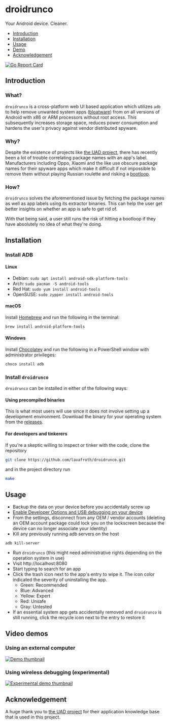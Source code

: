 # droidrunco
Your Android device. Cleaner.

- [Introduction](https://github.com/lavafroth/droidrunco#Introduction)
- [Installation](https://github.com/lavafroth/droidrunco#Installation)
- [Usage](https://github.com/lavafroth/droidrunco#Usage)
- [Demo](https://www.youtube.com/watch?v=2ym1zA5J6L4)
- [Acknowledgement](https://github.com/lavafroth/droidrunco#Acknowledgement)

[![Go Report Card](https://goreportcard.com/badge/github.com/lavafroth/droidrunco)](https://goreportcard.com/report/github.com/lavafroth/debloatplusplus)

## Introduction

### What?

`droidrunco` is a cross-platform web UI based application which utilizes `adb` to help
remove unwanted system apps ([bloatware](https://en.wikipedia.org/wiki/Software_bloat)) from
on all versions of Android with x86 or ARM processors without root access. This subsequently
increases storage space, reduces power consumption and hardens the user's privacy against
vendor distributed spyware.

### Why?

Despite the existence of projects like [the UAD project](https://github.com/0x192/Universal-Android-Debloater),
there has recently been a lot of trouble correlating package names with an app's label.
Manufacturers including Oppo, Xiaomi and the like use obscure package names for their spyware
apps which make it difficult if not impossible to remove them without playing Russian roulette
and risking a [bootloop](https://en.wikipedia.org/wiki/Bootloop).

### How?

`droidrunco` solves the aforementioned issue by fetching the package names as well as app labels
using its extractor binaries. This can help the user get better insights on whether an app is
safe to get rid of.

With that being said, a user still runs the risk of hitting a bootloop if they have absolutely
no idea of what they're doing.

## Installation

### Install ADB
#### Linux
- Debian: `sudo apt install android-sdk-platform-tools`
- Arch: `sudo pacman -S android-tools`
- Red Hat: `sudo yum install android-tools`
- OpenSUSE: `sudo zypper install android-tools`

#### macOS
Install [Homebrew](https://brew.sh/#install) and run the following in the terminal:    
```bash
brew install android-platform-tools
```

#### Windows
Install [Chocolatey](https://chocolatey.org/install#install-step2) and run the following in a PowerShell window with administrator privileges:
```powershell
choco install adb
```

### Install `droidrunco`

`droidrunco` can be installed in either of the following ways:

#### Using precompiled binaries
This is what most users will use since it does not involve setting up a development environment. Download the binary for your operating system from the [releases](https://github.com/lavafroth/droidrunco/releases).

#### For developers and tinkerers
If you're a skeptic willing to inspect or tinker with the code, clone the repository

```bash
git clone https://github.com/lavafroth/droidrunco.git
```

and in the project directory run

```bash
make
```

## Usage
- Backup the data on your device before you accidentally screw up
- [Enable Developer Options and USB debugging on your device](https://developer.android.com/studio/debug/dev-options#enable)
- From the settings, disconnect from any OEM / vendor accounts (deleting an OEM account package could lock you on the lockscreen because the device can no longer associate your identity)
- Kill any previously running adb servers on the host
```
adb kill-server
```
- Run `droidrunco` (this might need administrative rights depending on the operation system in use)
- Visit http://localhost:8080
- Start typing to search for an app
- Click the trash icon next to the app's entry to wipe it. The icon color indicated the severity of uninstalling the app.
  - Green: Recommended
  - Blue: Advanced
  - Yellow: Expert
  - Red: Unsafe
  - Gray: Untested
- If an essential system app gets accidentally removed and `droidrunco` is still running, click the recycle icon next to the entry to restore it

## Video demos

### Using an external computer
[![Demo thumbnail](https://i.ytimg.com/vi_webp/2ym1zA5J6L4/maxresdefault.webp)](https://www.youtube.com/watch?v=2ym1zA5J6L4)

### Using wireless debugging (experimental)
[![Experimental demo thumbnail](https://i.ytimg.com/vi_webp/MvKOLXBYuO0/maxresdefault.webp)](https://www.youtube.com/watch?v=MvKOLXBYuO0)

## Acknowledgement
A huge thank you to [the UAD project](https://github.com/0x192/Universal-Android-Debloater) for their application knowledge base that is used in this project.
